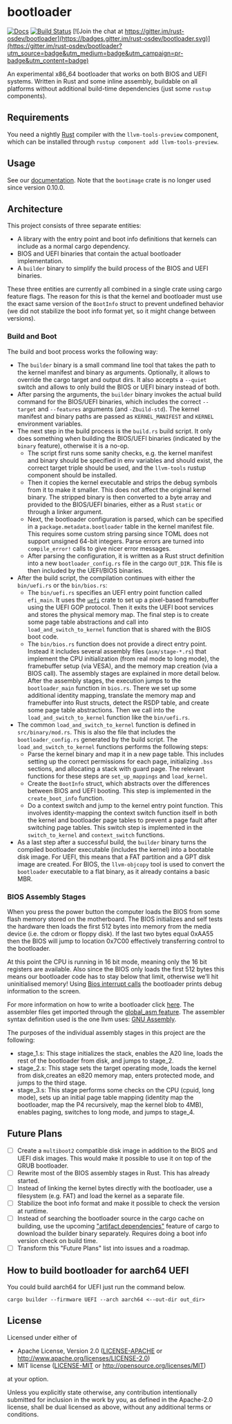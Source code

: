 # bootloader

[![Docs](https://docs.rs/bootloader/badge.svg)](https://docs.rs/bootloader)
[![Build Status](https://github.com/rust-osdev/bootloader/actions/workflows/build.yml/badge.svg)](https://github.com/rust-osdev/bootloader/actions/workflows/build.yml)
[![Join the chat at https://gitter.im/rust-osdev/bootloader](https://badges.gitter.im/rust-osdev/bootloader.svg)](https://gitter.im/rust-osdev/bootloader?utm_source=badge&utm_medium=badge&utm_campaign=pr-badge&utm_content=badge)

An experimental x86_64 bootloader that works on both BIOS and UEFI systems. Written in Rust and some inline assembly, buildable on all platforms without additional build-time dependencies (just some `rustup` components).

## Requirements

You need a nightly [Rust](https://www.rust-lang.org) compiler with the `llvm-tools-preview` component, which can be installed through `rustup component add llvm-tools-preview`.

## Usage

See our [documentation](https://docs.rs/bootloader). Note that the `bootimage` crate is no longer used since version 0.10.0.

## Architecture

This project consists of three separate entities:

- A library with the entry point and boot info definitions that kernels can include as a normal cargo dependency.
- BIOS and UEFI binaries that contain the actual bootloader implementation.
- A `builder` binary to simplify the build process of the BIOS and UEFI binaries.

These three entities are currently all combined in a single crate using cargo feature flags. The reason for this is that the kernel and bootloader must use the exact same version of the `BootInfo` struct to prevent undefined behavior (we did not stabilize the boot info format yet, so it might change between versions).

### Build and Boot

The build and boot process works the following way:

- The `builder` binary is a small command line tool that takes the path to the kernel manifest and binary as arguments. Optionally, it allows to override the cargo target and output dirs. It also accepts a `--quiet` switch and allows to only build the BIOS or UEFI binary instead of both.
- After parsing the arguments, the `builder` binary invokes the actual build command for the BIOS/UEFI binaries, which includes the correct `--target` and `--features` arguments (and `-Zbuild-std`). The kernel manifest and binary paths are passed as `KERNEL_MANIFEST` and `KERNEL` environment variables.
- The next step in the build process is the `build.rs` build script. It only does something when building the BIOS/UEFI binaries (indicated by the `binary` feature), otherwise it is a no-op.
  - The script first runs some sanity checks, e.g. the kernel manifest and binary should be specified in env variables and should exist, the correct target triple should be used, and the `llvm-tools` rustup component should be installed. 
  - Then it copies the kernel executable and strips the debug symbols from it to make it smaller. This does not affect the original kernel binary. The stripped binary is then converted to a byte array and provided to the BIOS/UEFI binaries, either as a Rust `static` or through a linker argument.
  - Next, the bootloader configuration is parsed, which can be specified in a `package.metadata.bootloader` table in the kernel manifest file. This requires some custom string parsing since TOML does not support unsigned 64-bit integers. Parse errors are turned into `compile_error!` calls to give nicer error messages.
  - After parsing the configuration, it is written as a Rust struct definition into a new `bootloader_config.rs` file in the cargo `OUT_DIR`. This file is then included by the UEFI/BIOS binaries.
- After the build script, the compilation continues with either the `bin/uefi.rs` or the `bin/bios.rs`:
  - The `bin/uefi.rs` specifies an UEFI entry point function called `efi_main`. It uses the [`uefi`](https://docs.rs/uefi/0.8.0/uefi/) crate to set up a pixel-based framebuffer using the UEFI GOP protocol. Then it exits the UEFI boot services and stores the physical memory map. The final step is to create some page table abstractions and call into `load_and_switch_to_kernel` function that is shared with the BIOS boot code.
  - The `bin/bios.rs` function does not provide a direct entry point. Instead it includes several assembly files (`asm/stage-*.rs`) that implement the CPU initialization (from real mode to long mode), the framebuffer setup (via VESA), and the memory map creation (via a BIOS call). The assembly stages are explained in more detail below. After the assembly stages, the execution jumps to the `bootloader_main` function in `bios.rs`. There we set up some additional identity mapping, translate the memory map and framebuffer into Rust structs, detect the RSDP table, and create some page table abstractions. Then we call into the `load_and_switch_to_kernel` function like the `bin/uefi.rs`.
- The common `load_and_switch_to_kernel` function is defined in `src/binary/mod.rs`. This is also the file that includes the `bootloader_config.rs` generated by the build script. The `load_and_switch_to_kernel` functions performs the following steps:
  - Parse the kernel binary and map it in a new page table. This includes setting up the correct permissions for each page, initializing `.bss` sections, and allocating a stack with guard page. The relevant functions for these steps are `set_up_mappings` and `load_kernel`.
  - Create the `BootInfo` struct, which abstracts over the differences between BIOS and UEFI booting. This step is implemented in the `create_boot_info` function.
  - Do a context switch and jump to the kernel entry point function. This involves identity-mapping the context switch function itself in both the kernel and bootloader page tables to prevent a page fault after switching page tables. This switch step is implemented in the `switch_to_kernel` and `context_switch` functions.
- As a last step after a successful build, the `builder` binary turns the compiled bootloader executable (includes the kernel) into a bootable disk image. For UEFI, this means that a FAT partition and a GPT disk image are created. For BIOS, the `llvm-objcopy` tool is used to convert the `bootloader` executable to a flat binary, as it already contains a basic MBR.

### BIOS Assembly Stages

When you press the power button the computer loads the BIOS from some flash memory stored on the motherboard. The BIOS initializes and self tests the hardware then loads the first 512 bytes into memory from the media device (i.e. the cdrom or floppy disk). If the last two bytes equal 0xAA55 then the BIOS will jump to location 0x7C00 effectively transferring control to the bootloader.

At this point the CPU is running in 16 bit mode, meaning only the 16 bit registers are available. Also since the BIOS only loads the first 512 bytes this means our bootloader code has to stay below that limit, otherwise we’ll hit uninitialised memory! Using [Bios interrupt calls](https://en.wikipedia.org/wiki/BIOS_interrupt_call) the bootloader prints debug information to the screen.

For more information on how to write a bootloader click [here](http://3zanders.co.uk/2017/10/13/writing-a-bootloader/). The assembler files get imported through the [global_asm feature](https://doc.rust-lang.org/unstable-book/library-features/global-asm.html). The assembler syntax definition used is the one llvm uses: [GNU Assembly](http://microelectronics.esa.int/erc32/doc/as.pdf).

The purposes of the individual assembly stages in this project are the following:

- stage_1.s: This stage initializes the stack, enables the A20 line, loads the rest of the bootloader from disk, and jumps to stage_2.
- stage_2.s: This stage sets the target operating mode, loads the kernel from disk,creates an e820 memory map, enters protected mode, and jumps to the third stage.
- stage_3.s: This stage performs some checks on the CPU (cpuid, long mode), sets up an initial page table mapping (identity map the bootloader, map the P4 recursively, map the kernel blob to 4MB), enables paging, switches to long mode, and jumps to stage_4.

## Future Plans

- [ ] Create a `multiboot2` compatible disk image in addition to the BIOS and UEFI disk images. This would make it possible to use it on top of the GRUB bootloader.
- [ ] Rewrite most of the BIOS assembly stages in Rust. This has already started.
- [ ] Instead of linking the kernel bytes directly with the bootloader, use a filesystem (e.g. FAT) and load the kernel as a separate file.
- [ ] Stabilize the boot info format and make it possible to check the version at runtime.
- [ ] Instead of searching the bootloader source in the cargo cache on building, use the upcoming ["artifact dependencies"](https://github.com/rust-lang/cargo/issues/9096) feature of cargo to download the builder binary separately. Requires doing a boot info version check on build time.
- [ ] Transform this "Future Plans" list into issues and a roadmap.

## How to build bootloader for aarch64 UEFI

You could build aarch64 for UEFI just run the command below.

```
cargo builder --firmware UEFI --arch aarch64 <--out-dir out_dir>
```



## License

Licensed under either of

- Apache License, Version 2.0 ([LICENSE-APACHE](LICENSE-APACHE) or
  http://www.apache.org/licenses/LICENSE-2.0)
- MIT license ([LICENSE-MIT](LICENSE-MIT) or http://opensource.org/licenses/MIT)

at your option.

Unless you explicitly state otherwise, any contribution intentionally submitted for inclusion in the work by you, as defined in the Apache-2.0 license, shall be dual licensed as above, without any additional terms or conditions.
